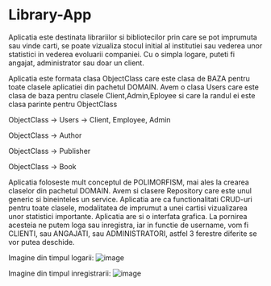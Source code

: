 # Library-App
Aplicatia este destinata librariilor si bibliotecilor prin care se pot imprumuta sau vinde carti, se poate vizualiza stocul initial al institutiei sau vederea unor statistici in vederea evoluarii companiei. Cu o simpla logare, puteti fi angajat, administrator sau doar un client.

Aplicatia este formata clasa ObjectClass care este clasa de BAZA pentru toate clasele aplicatiei din pachetul DOMAIN. Avem o clasa Users care este clasa de baza pentru clasele Client,Admin,Eployee si care la randul ei este clasa parinte pentru ObjectClass

ObjectClass -> Users -> Client, Employee, Admin
            
ObjectClass -> Author
            
ObjectClass -> Publisher
            
ObjectClass -> Book
 
Aplicatia foloseste mult conceptul de POLIMORFISM, mai ales la crearea claselor din pachetul DOMAIN. Avem si clasere Repository care este unul generic si bineinteles un service. Aplicatia are ca functionalitati CRUD-uri pentru toate clasele, modalitatea de imprumut a unei cartisi vizualizarea unor statistici importante.
Aplicatia are si o interfata grafica. La pornirea acesteia ne putem loga sau inregistra, iar in functie de username, vom fi CLIENTI, sau ANGAJATI, sau ADMINISTRATORI, astfel 3 ferestre diferite se vor putea deschide.

Imagine din timpul logarii: ![image](https://user-images.githubusercontent.com/62211568/111371445-14663a80-86a2-11eb-8779-c531044e45d1.png)

Imagine din timpul inregistrarii: ![image](https://user-images.githubusercontent.com/62211568/111371563-47a8c980-86a2-11eb-87fb-724dc2e6f7c6.png)
